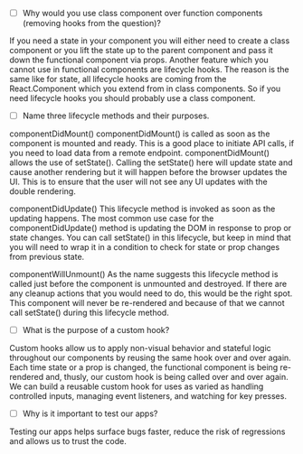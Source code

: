 - [ ] Why would you use class component over function components (removing hooks from the question)?

If you need a state in your component you will either need to create a class component or you lift the state up to the parent component and pass it down the functional component via props.
Another feature which you cannot use in functional components are lifecycle hooks. The reason is the same like for state, all lifecycle hooks are coming from the React.Component which you extend from in class components. So if you need lifecycle hooks you should probably use a class component.

- [ ] Name three lifecycle methods and their purposes.

componentDidMount()
componentDidMount() is called as soon as the component is mounted and ready. This is a good place to initiate API calls, if you need to load data from a remote endpoint.
componentDidMount() allows the use of setState(). Calling the setState() here will update state and cause another rendering but it will happen before the browser updates the UI. This is to ensure that the user will not see any UI updates with the double rendering.

componentDidUpdate()
This lifecycle method is invoked as soon as the updating happens. The most common use case for the componentDidUpdate() method is updating the DOM in response to prop or state changes.
You can call setState() in this lifecycle, but keep in mind that you will need to wrap it in a condition to check for state or prop changes from previous state.

componentWillUnmount()
As the name suggests this lifecycle method is called just before the component is unmounted and destroyed. If there are any cleanup actions that you would need to do, this would be the right spot.
This component will never be re-rendered and because of that we cannot call setState() during this lifecycle method.

- [ ] What is the purpose of a custom hook?

Custom hooks allow us to apply non-visual behavior and stateful logic throughout our components by reusing the same hook over and over again.
Each time state or a prop is changed, the functional component is being re-rendered and, thusly, our custom hook is being called over and over again.
We can build a reusable custom hook for uses as varied as handling controlled inputs, managing event listeners, and watching for key presses.

- [ ] Why is it important to test our apps?

Testing our apps helps surface bugs faster, reduce the risk of regressions and allows us to trust the code.


